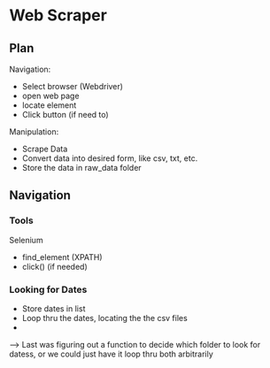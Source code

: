 # Web Scraper

## **Plan**

Navigation:
- Select browser (Webdriver)
- open web page
- locate element
- Click button (if need to)

Manipulation:
- Scrape Data
- Convert data into desired form, like csv, txt, etc.
- Store the data in raw_data folder

## Navigation

### Tools

Selenium
- find_element (XPATH)
- click() (if needed)

### Looking for Dates
- Store dates in list
- Loop thru the dates, locating the the csv files
- 
--> Last was figuring out a function to decide which folder to look for datess,
    or we could just have it loop thru both arbitrarily
